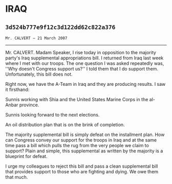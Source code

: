 # IRAQ
## `3d524b777e9f12c3d122dd62c822a376`
`Mr. CALVERT — 21 March 2007`

---


Mr. CALVERT. Madam Speaker, I rise today in opposition to the 
majority party's Iraq supplemental appropriations bill. I returned from 
Iraq last week where I met with our troops. The one question I was 
asked repeatedly was, ''Why doesn't Congress support us?'' I told them 
that I do support them. Unfortunately, this bill does not.

Right now, we have the A-Team in Iraq and they are producing results. 
I saw it firsthand:

Sunnis working with Shia and the United States Marine Corps in the 
al-Anbar province.

Sunnis looking forward to the next elections.

An oil distribution plan that is on the brink of completion.

The majority supplemental bill is simply defeat on the installment 
plan. How can Congress convey our support for the troops in Iraq and at 
the same time pass a bill which pulls the rug from the very people we 
claim to support? Plain and simple, this supplemental as written by the 
majority is a blueprint for defeat.

I urge my colleagues to reject this bill and pass a clean 
supplemental bill that provides support to those who are fighting and 
dying. We owe them that much.
